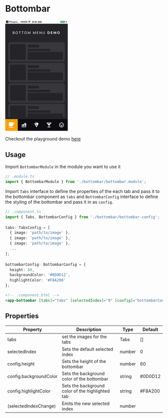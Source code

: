 # Bottombar

<img src="https://github.com/williamjuan027/nativescript-ui-components/blob/master/screenshots/bottombar.gif" width="200">

Checkout the playground demo [here](https://play.nativescript.org/?template=play-ng&id=Kbsn9Z&v=10)

## Usage
Import `BottombarModule` in the module you want to use it

```ts
// .module.ts
import { BottombarModule } from './bottombar/bottombar.module';
```  

Import `Tabs` interface to define the properties of the each tab and pass it to the bottombar component as `tabs` and `BottombarConfig` interface to define the styling of the bottombar and pass it in as `config`.  

```ts
// .component.ts
import { Tabs, BottombarConfig } from './bottombar/bottombar-config';

tabs: TabsConfig = [
  { image: 'path/to/image' },
  { image: 'path/to/image' },
  { image: 'path/to/image' },
  ...
];

bottombarConfig: BottombarConfig = {
  height: 60,
  backgroundColor: '#0D0D12',
  highlightColor: '#F8A200'
};
```  

```html
<!-- .component.html -->
<app-bottombar [tabs]="tabs" [selectedIndex]="0" [config]="bottombarConfig"  (selectedIndexChange)="onTabIndexChange($event)"></app-bottombar>
```  

## Properties

| Property              | Description                                                                    | Type | Default                                                                                                 |
| --------------------- | ------------------------------------------------------------------------------ | ---------------------------------------------------------------------------------------------------- | --------- |
| tabs | set the images for the tabs | Tabs | [] |
| selectedIndex | Sets the default selected index | number | 0 |
| config.height | Sets the height of the bottombar | number | 60 |
| config.backgroundColor | Sets the background color of the bottombar | string | #0D0D12 |
| config.highlightColor | Sets the background color of the highlighted tab | string | #F8A200 |
| (selectedIndexChange) | Emits the new selected index | number |  |
